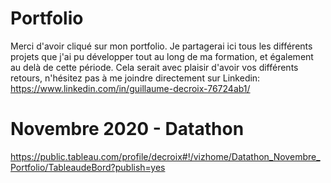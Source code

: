 # Portfolio

Merci d'avoir cliqué sur mon portfolio. 
Je partagerai ici tous les différents projets que j'ai pu développer tout au long de ma formation, et également au delà de cette période.
Cela serait avec plaisir d'avoir vos différents retours, n'hésitez pas à me joindre directement sur Linkedin:
https://www.linkedin.com/in/guillaume-decroix-76724ab1/


# Novembre 2020 - Datathon

https://public.tableau.com/profile/decroix#!/vizhome/Datathon_Novembre_Portfolio/TableaudeBord?publish=yes

